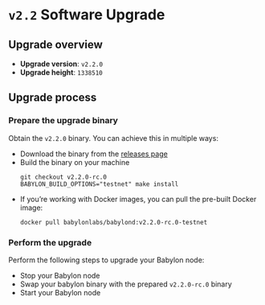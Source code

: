 # `v2.2` Software Upgrade

## Upgrade overview

- **Upgrade version**: `v2.2.0`
- **Upgrade height**: `1338510`

## Upgrade process

### Prepare the upgrade binary

Obtain the `v2.2.0` binary. You can achieve this in multiple ways:
  - Download the binary from the [releases
    page](https://github.com/babylonlabs-io/babylon/releases/tag/v2.2.0-rc.0)
  - Build the binary on your machine
    ```shell
    git checkout v2.2.0-rc.0
    BABYLON_BUILD_OPTIONS="testnet" make install
    ```
  - If you’re working with Docker images, you can pull the pre-built Docker image:
    ```shell
    docker pull babylonlabs/babylond:v2.2.0-rc.0-testnet
    ```

### Perform the upgrade

Perform the following steps to upgrade your Babylon node:
* Stop your Babylon node
* Swap your babylon binary with the prepared `v2.2.0-rc.0` binary
* Start your Babylon node
